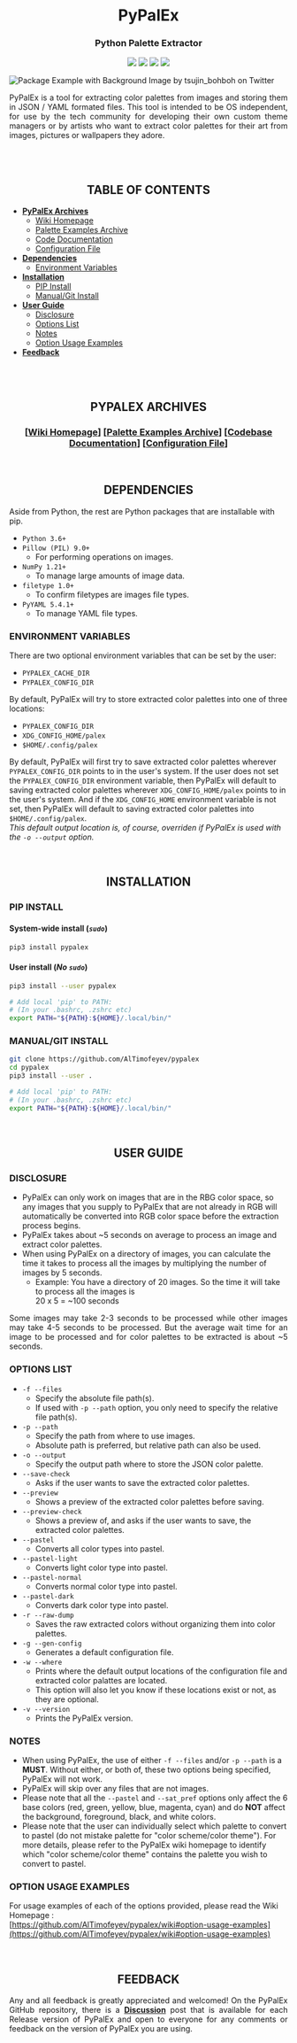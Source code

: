 <h1 align=center>PyPalEx</h1>

<h3 align=center>Python Palette Extractor</h3>

<p align=center>
  <a href="https://github.com/AlTimofeyev/pypalex/releases"><img src="https://img.shields.io/github/v/release/AlTimofeyev/pypalex.svg?colorA=151515&colorB=8C977D&style=for-the-badge"></a>
  <a href="https://github.com/AlTimofeyev/pypalex/stargazers"><img src="https://img.shields.io/github/stars/AlTimofeyev/pypalex?colorA=151515&colorB=D9BC8C&style=for-the-badge"></a>
  <a href="https://github.com/AlTimofeyev/pypalex/network/members"><img src="https://img.shields.io/github/forks/AlTimofeyev/pypalex?colorA=151515&colorB=8DA3B9&style=for-the-badge"></a>
  <a href="https://github.com/AlTimofeyev/pypalex/blob/main/LICENSE"><img src="https://img.shields.io/static/v1?label=license&message=MIT&color=B66467&labelColor=151515&style=for-the-badge"></a>
</p>

<img src="https://github.com/AlTimofeyev/pypalex/blob/main/Assets/README_EXAMPLE-tsujin_bohboh-Holiday.PNG" alt="Package Example with Background Image by tsujin_bohboh on Twitter" title="Package Example with Background Image by tsujin_bohboh on Twitter" align="center">

<p align="justify">
PyPalEx is a tool for extracting color palettes from images and storing them in JSON / YAML formated files. This tool is intended to be OS independent, for use by the tech community for developing their own custom theme managers or by artists who want to extract color palettes for their art from images, pictures or wallpapers they adore.
</p>

<br>
<br>

<h2 align=center>TABLE OF CONTENTS</h2>

- [**PyPalEx Archives**](#pypalex-archives)
  - [Wiki Homepage](#wiki-homepage)
  - [Palette Examples Archive](#wiki-palette-examples-archive)
  - [Code Documentation](#code-documentation)
  - [Configuration File](#configuration-file)
- [**Dependencies**](#dependencies)
  - [Environment Variables](#environment-variables)
- [**Installation**](#installation)
  - [PIP Install](#pip-install)
  - [Manual/Git Install](#manualgit-install)
- [**User Guide**](#user-guide)
  - [Disclosure](#disclosure)
  - [Options List](#options-list)
  - [Notes](#notes)
  - [Option Usage Examples](#option-usage-examples)
- [**Feedback**](#feedback)

<br>
<br>

<h2 align=center id="pypalex-archives">PYPALEX ARCHIVES</h2>

<h3 align=center>
  [<a href="https://github.com/AlTimofeyev/pypalex/wiki" id="wiki-homepage">Wiki Homepage</a>]
  [<a href="https://github.com/AlTimofeyev/pypalex/wiki/Archive-of-Palette-Examples" id="wiki-palette-examples-archive">Palette Examples Archive</a>]
  [<a href="https://github.com/AlTimofeyev/pypalex/blob/main/pypalex_code_documentation.pdf" id="code-documentation">Codebase Documentation</a>]
  [<a href="https://github.com/AlTimofeyev/pypalex/wiki/Configuration-File" id="configuration-file">Configuration File</a>]
</h3>

<br>

<h2 align=center id="dependencies">DEPENDENCIES</h2>

Aside from Python, the rest are Python packages that are installable with pip.
- `Python 3.6+`
- `Pillow (PIL) 9.0+`
    - For performing operations on images.
- `NumPy 1.21+`
    - To manage large amounts of image data.
- `filetype 1.0+`
    - To confirm filetypes are images file types.
- `PyYAML 5.4.1+`
    - To manage YAML file types.

### ENVIRONMENT VARIABLES
There are two optional environment variables that can be set by the user:
- `PYPALEX_CACHE_DIR`
- `PYPALEX_CONFIG_DIR`

By default, PyPalEx will try to store extracted color palettes into one of three locations:
- `PYPALEX_CONFIG_DIR` 
- `XDG_CONFIG_HOME/palex` 
- `$HOME/.config/palex`

By default, PyPalEx will first try to save extracted color palettes wherever `PYPALEX_CONFIG_DIR` points to in the user's system. If the user does not set the `PYPALEX_CONFIG_DIR` environment variable, then PyPalEx will default to saving extracted color palettes wherever `XDG_CONFIG_HOME/palex` points to in the user's system. And if the `XDG_CONFIG_HOME` environment variable is not set, then PyPalEx will default to saving extracted color palettes into `$HOME/.config/palex`.  
_This default output location is, of course, overriden if PyPalEx is used with the `-o --output` option._

<br>

<h2 align=center id="installation">INSTALLATION</h2>

### PIP INSTALL
#### **System-wide install (*`sudo`*)**
```sh
pip3 install pypalex
```

#### **User install (*No `sudo`*)**
```sh
pip3 install --user pypalex

# Add local 'pip' to PATH:
# (In your .bashrc, .zshrc etc)
export PATH="${PATH}:${HOME}/.local/bin/"
```

### MANUAL/GIT INSTALL
```sh
git clone https://github.com/AlTimofeyev/pypalex
cd pypalex
pip3 install --user .

# Add local 'pip' to PATH:
# (In your .bashrc, .zshrc etc)
export PATH="${PATH}:${HOME}/.local/bin/"
```

<br>

<h2 align=center id="user-guide">USER GUIDE</h2> 

### DISCLOSURE
- PyPalEx can only work on images that are in the RBG color space, so any images that you supply to PyPalEx that are not already in RGB will automatically be converted into RGB color space before the extraction process begins.
- PyPalEx takes about ~5 seconds on average to process an image and extract color palettes.
- When using PyPalEx on a directory of images, you can calculate the time it takes to process all the images by multiplying the number of images by 5 seconds.
  - Example: You have a directory of 20 images. So the time it will take to process all the images is  
  20 x 5 = ~100 seconds

<p align=justify>
Some images may take 2-3 seconds to be processed while other images may take 4-5 seconds to be processed. But the average wait time for an image to be processed and for color palettes to be extracted is about ~5 seconds.
</p>

### OPTIONS LIST
- `-f --files`
  - Specify the absolute file path(s).
  - If used with `-p --path` option, you only need to specify the relative file path(s).
- `-p --path`
  - Specify the path from where to use images.
  - Absolute path is preferred, but relative path can also be used.
- `-o --output`
  - Specify the output path where to store the JSON color palette.
- `--save-check`
  - Asks if the user wants to save the extracted color palettes.
- `--preview`
  - Shows a preview of the extracted color palettes before saving.
- `--preview-check`
  - Shows a preview of, and asks if the user wants to save, the extracted color palettes.
- `--pastel`
  - Converts all color types into pastel.
- `--pastel-light`
  - Converts light color type into pastel.
- `--pastel-normal`
  - Converts normal color type into pastel.
- `--pastel-dark`
  - Converts dark color type into pastel.
- `-r --raw-dump`
  - Saves the raw extracted colors without organizing them into color palettes.
- `-g --gen-config`
  - Generates a default configuration file.
- `-w --where`
  - Prints where the default output locations of the configuration file and extracted color palattes are located.
  - This option will also let you know if these locations exist or not, as they are optional.
- `-v --version`
  -  Prints the PyPalEx version.

### NOTES
- When using PyPalEx, the use of either `-f --files` and/or `-p --path` is a **MUST**. Without either, or both of, these two options being specified, PyPalEx will not work.
- PyPalEx will skip over any files that are not images.
- Please note that all the `--pastel` and `--sat_pref` options only affect the 6 base colors (red, green, yellow, blue, magenta, cyan) and do **NOT** affect the background, foreground, black, and white colors.
- Please note that the user can individually select which palette to convert to pastel (do not mistake palette for "color scheme/color theme"). For more details, please refer to the PyPalEx wiki homepage to identify which "color scheme/color theme" contains the palette you wish to convert to pastel.

### OPTION USAGE EXAMPLES
For usage examples of each of the options provided, please read the Wiki Homepage :  
[https://github.com/AlTimofeyev/pypalex/wiki#option-usage-examples](https://github.com/AlTimofeyev/pypalex/wiki#option-usage-examples)

<br>

<h2 align=center id="feedback">FEEDBACK</h2>

<p align=justify>
Any and all feedback is greatly appreciated and welcomed! On the PyPalEx GitHub repository, there is a <b><a href="https://github.com/AlTimofeyev/pypalex/discussions">Discussion</a></b> post that is available for each Release version of PyPalEx and open to everyone for any comments or feedback on the version of PyPalEx you are using.
</p>

[//]: # (Include Contributions Section Later)
